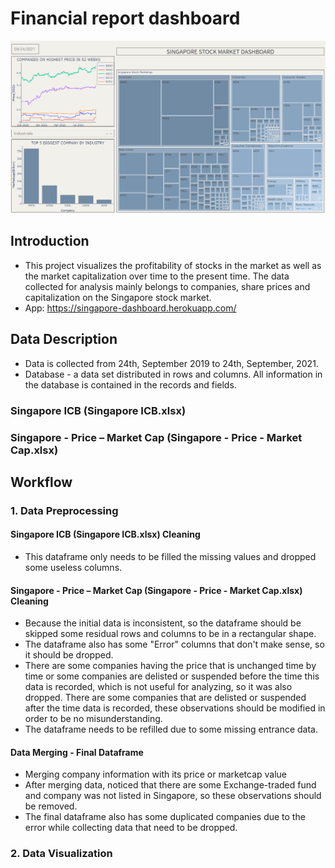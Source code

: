 # Financial report dashboard
![Example](https://github.com/vuthanhdatt/financial-dasboard/blob/main/images/singapore.png)
## Introduction
- This project visualizes the profitability of stocks in the market as well as the market capitalization over time to the present time. The data collected for analysis  mainly belongs to companies, share prices and capitalization on the Singapore stock market.
- App: https://singapore-dashboard.herokuapp.com/
## Data Description
- Data is collected from 24th, September 2019 to 24th, September, 2021.
- Database - a data set distributed in rows and columns. All information in the database is contained in the records and fields.
### Singapore ICB (Singapore ICB.xlsx)
### Singapore -  Price – Market Cap (Singapore - Price - Market Cap.xlsx)
## Workflow
### 1. Data Preprocessing
#### Singapore ICB (Singapore ICB.xlsx) Cleaning
- This dataframe only needs to be filled the missing values and dropped some useless columns.
#### Singapore -  Price – Market Cap (Singapore - Price - Market Cap.xlsx) Cleaning
- Because the initial data is inconsistent, so the dataframe should be skipped some residual rows and columns to be in a rectangular shape.
- The dataframe also has some "Error" columns that don't make sense, so it should be dropped.
- There are some companies having the price that is unchanged time by time or some companies are delisted or suspended before the time this data is recorded, which is not useful for analyzing, so it was also dropped. There are some companies that are delisted or suspended after the time data is recorded, these observations should be modified in order to be no misunderstanding.
- The dataframe needs to be refilled due to some missing entrance data.
#### Data Merging - Final Dataframe
- Merging company information with its price or marketcap value
- After merging data, noticed that there are some Exchange-traded fund and company was not listed in Singapore, so these observations should be removed.
- The final dataframe also has some duplicated companies due to the error while collecting data that need to be dropped.
### 2. Data Visualization

